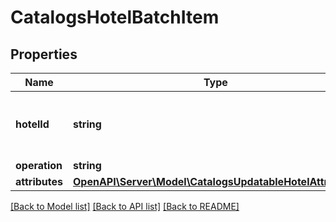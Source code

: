 # CatalogsHotelBatchItem

## Properties
Name | Type | Description | Notes
------------ | ------------- | ------------- | -------------
**hotelId** | **string** | The catalog hotel id in the merchant namespace | 
**operation** | **string** |  | 
**attributes** | [**OpenAPI\Server\Model\CatalogsUpdatableHotelAttributes**](CatalogsUpdatableHotelAttributes.md) |  | 

[[Back to Model list]](../README.md#documentation-for-models) [[Back to API list]](../README.md#documentation-for-api-endpoints) [[Back to README]](../README.md)


